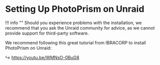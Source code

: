 # Setting Up PhotoPrism on Unraid

!!! info ""
    Should you experience problems with the installation, we recommend that you ask the Unraid community for advice, as we cannot provide support for third-party software.

We recommend following this great tutorial from IBRACORP to install PhotoPrism on Unraid:

↪ <https://youtu.be/WMNsO-0BuG8>

